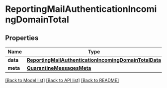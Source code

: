 # ReportingMailAuthenticationIncomingDomainTotal

## Properties
Name | Type | Description | Notes
------------ | ------------- | ------------- | -------------
**data** | [**ReportingMailAuthenticationIncomingDomainTotalData**](ReportingMailAuthenticationIncomingDomainTotalData.md) |  | [optional] 
**meta** | [**QuarantineMessagesMeta**](QuarantineMessagesMeta.md) |  | [optional] 

[[Back to Model list]](../README.md#documentation-for-models) [[Back to API list]](../README.md#documentation-for-api-endpoints) [[Back to README]](../README.md)

